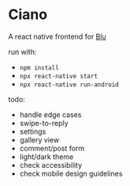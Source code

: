 # Ciano

A react native frontend for [Blu](https://github.com/diegostafa/blue)

run with:
- `npm install`
- `npx react-native start`
- `npx react-native run-android`

todo:
- handle edge cases
- swipe-to-reply
- settings
- gallery view
- comment/post form
- light/dark theme
- check accessibility
- check mobile design guidelines